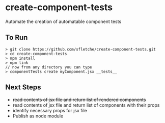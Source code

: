 # create-component-tests
Automate the creation of automatable component tests

## To Run
```
> git clone https://github.com/sfletche/create-component-tests.git
> cd create-component-tests
> npm install
> npm link
// now from any directory you can type
> componentTests create myComponent.jsx __tests__
```

## Next Steps
* ~~read contents of jsx file and return list of rendered components~~
* read contents of jsx file and return list of components with their props
* identify necessary props for jsx file
* Publish as node module
